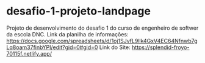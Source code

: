 # desafio-1-projeto-landpage
Projeto de desenvolvimento do desafio 1 do curso de engenheiro de softwer da escola DNC.
Link da planilha de informações: https://docs.google.com/spreadsheets/d/1oj1SJvfL9llk4GxV4EC64Nfnwb7gLq8oam37finbYPI/edit?gid=0#gid=0
Link do Site: https://splendid-froyo-70115f.netlify.app/
